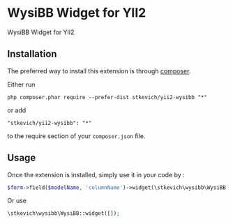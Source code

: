WysiBB Widget for YII2
======================
WysiBB Widget for YII2

Installation
------------

The preferred way to install this extension is through [composer](http://getcomposer.org/download/).

Either run

```
php composer.phar require --prefer-dist stkevich/yii2-wysibb "*"
```

or add

```
"stkevich/yii2-wysibb": "*"
```

to the require section of your `composer.json` file.


Usage
-----

Once the extension is installed, simply use it in your code by  :

```php
$form->field($modelName, 'columnName')->widget(\stkevich\wysibb\WysiBB::className(), []);
```
Or use
```php
\stkevich\wysibb\WysiBB::widget([]);
```